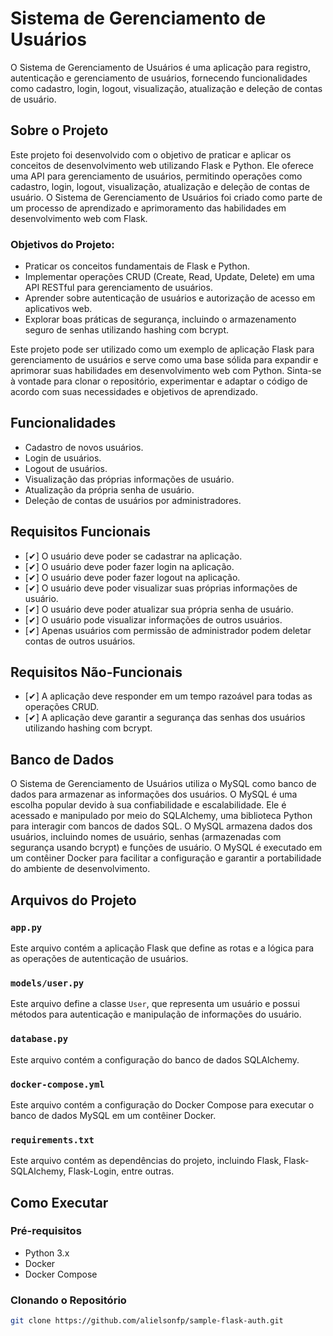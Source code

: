 # Sistema de Gerenciamento de Usuários

O Sistema de Gerenciamento de Usuários é uma aplicação para registro, autenticação e gerenciamento de usuários, fornecendo funcionalidades como cadastro, login, logout, visualização, atualização e deleção de contas de usuário.

## Sobre o Projeto

Este projeto foi desenvolvido com o objetivo de praticar e aplicar os conceitos de desenvolvimento web utilizando Flask e Python. Ele oferece uma API para gerenciamento de usuários, permitindo operações como cadastro, login, logout, visualização, atualização e deleção de contas de usuário. O Sistema de Gerenciamento de Usuários foi criado como parte de um processo de aprendizado e aprimoramento das habilidades em desenvolvimento web com Flask.

### Objetivos do Projeto:
- Praticar os conceitos fundamentais de Flask e Python.
- Implementar operações CRUD (Create, Read, Update, Delete) em uma API RESTful para gerenciamento de usuários.
- Aprender sobre autenticação de usuários e autorização de acesso em aplicativos web.
- Explorar boas práticas de segurança, incluindo o armazenamento seguro de senhas utilizando hashing com bcrypt.

Este projeto pode ser utilizado como um exemplo de aplicação Flask para gerenciamento de usuários e serve como uma base sólida para expandir e aprimorar suas habilidades em desenvolvimento web com Python. Sinta-se à vontade para clonar o repositório, experimentar e adaptar o código de acordo com suas necessidades e objetivos de aprendizado.

## Funcionalidades
- Cadastro de novos usuários.
- Login de usuários.
- Logout de usuários.
- Visualização das próprias informações de usuário.
- Atualização da própria senha de usuário.
- Deleção de contas de usuários por administradores.

## Requisitos Funcionais
- [✔] O usuário deve poder se cadastrar na aplicação.
- [✔] O usuário deve poder fazer login na aplicação.
- [✔] O usuário deve poder fazer logout na aplicação.
- [✔] O usuário deve poder visualizar suas próprias informações de usuário.
- [✔] O usuário deve poder atualizar sua própria senha de usuário.
- [✔] O usuário pode visualizar informações de outros usuários.
- [✔] Apenas usuários com permissão de administrador podem deletar contas de outros usuários.

## Requisitos Não-Funcionais
- [✔] A aplicação deve responder em um tempo razoável para todas as operações CRUD.
- [✔] A aplicação deve garantir a segurança das senhas dos usuários utilizando hashing com bcrypt.

## Banco de Dados

O Sistema de Gerenciamento de Usuários utiliza o MySQL como banco de dados para armazenar as informações dos usuários. O MySQL é uma escolha popular devido à sua confiabilidade e escalabilidade. Ele é acessado e manipulado por meio do SQLAlchemy, uma biblioteca Python para interagir com bancos de dados SQL. O MySQL armazena dados dos usuários, incluindo nomes de usuário, senhas (armazenadas com segurança usando bcrypt) e funções de usuário. O MySQL é executado em um contêiner Docker para facilitar a configuração e garantir a portabilidade do ambiente de desenvolvimento.

## Arquivos do Projeto

### `app.py`

Este arquivo contém a aplicação Flask que define as rotas e a lógica para as operações de autenticação de usuários.

### `models/user.py`

Este arquivo define a classe `User`, que representa um usuário e possui métodos para autenticação e manipulação de informações do usuário.

### `database.py`

Este arquivo contém a configuração do banco de dados SQLAlchemy.

### `docker-compose.yml`

Este arquivo contém a configuração do Docker Compose para executar o banco de dados MySQL em um contêiner Docker.

### `requirements.txt`

Este arquivo contém as dependências do projeto, incluindo Flask, Flask-SQLAlchemy, Flask-Login, entre outras.

## Como Executar

### Pré-requisitos

- Python 3.x
- Docker
- Docker Compose

### Clonando o Repositório

```bash
git clone https://github.com/alielsonfp/sample-flask-auth.git
```
